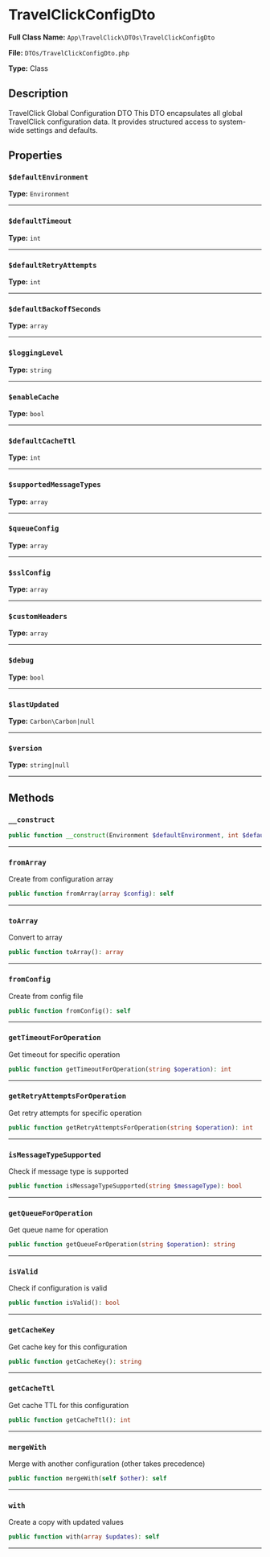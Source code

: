 # TravelClickConfigDto

**Full Class Name:** `App\TravelClick\DTOs\TravelClickConfigDto`

**File:** `DTOs/TravelClickConfigDto.php`

**Type:** Class

## Description

TravelClick Global Configuration DTO
This DTO encapsulates all global TravelClick configuration data.
It provides structured access to system-wide settings and defaults.

## Properties

### `$defaultEnvironment`

**Type:** `Environment`

---

### `$defaultTimeout`

**Type:** `int`

---

### `$defaultRetryAttempts`

**Type:** `int`

---

### `$defaultBackoffSeconds`

**Type:** `array`

---

### `$loggingLevel`

**Type:** `string`

---

### `$enableCache`

**Type:** `bool`

---

### `$defaultCacheTtl`

**Type:** `int`

---

### `$supportedMessageTypes`

**Type:** `array`

---

### `$queueConfig`

**Type:** `array`

---

### `$sslConfig`

**Type:** `array`

---

### `$customHeaders`

**Type:** `array`

---

### `$debug`

**Type:** `bool`

---

### `$lastUpdated`

**Type:** `Carbon\Carbon|null`

---

### `$version`

**Type:** `string|null`

---

## Methods

### `__construct`

```php
public function __construct(Environment $defaultEnvironment, int $defaultTimeout, int $defaultRetryAttempts, array $defaultBackoffSeconds, string $loggingLevel, bool $enableCache, int $defaultCacheTtl, array $supportedMessageTypes, array $queueConfig, array $sslConfig, array $customHeaders, bool $debug, Carbon\Carbon|null $lastUpdated = null, string|null $version = null)
```

---

### `fromArray`

Create from configuration array

```php
public function fromArray(array $config): self
```

---

### `toArray`

Convert to array

```php
public function toArray(): array
```

---

### `fromConfig`

Create from config file

```php
public function fromConfig(): self
```

---

### `getTimeoutForOperation`

Get timeout for specific operation

```php
public function getTimeoutForOperation(string $operation): int
```

---

### `getRetryAttemptsForOperation`

Get retry attempts for specific operation

```php
public function getRetryAttemptsForOperation(string $operation): int
```

---

### `isMessageTypeSupported`

Check if message type is supported

```php
public function isMessageTypeSupported(string $messageType): bool
```

---

### `getQueueForOperation`

Get queue name for operation

```php
public function getQueueForOperation(string $operation): string
```

---

### `isValid`

Check if configuration is valid

```php
public function isValid(): bool
```

---

### `getCacheKey`

Get cache key for this configuration

```php
public function getCacheKey(): string
```

---

### `getCacheTtl`

Get cache TTL for this configuration

```php
public function getCacheTtl(): int
```

---

### `mergeWith`

Merge with another configuration (other takes precedence)

```php
public function mergeWith(self $other): self
```

---

### `with`

Create a copy with updated values

```php
public function with(array $updates): self
```

---

